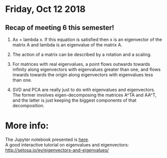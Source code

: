 # Friday, Oct 12 2018

## Recap of meeting 6 this semester!
1. Ax = lambda x.
If this equation is satisfied then x is an eigenvector of the matrix A and lambda is an eigenvalue of the matrix A.

2. The action of a matrix can be described by a rotation and a scaling.

3. For matrices with real eigenvalues, a point flows outwards towards infinity along eigenvectors with eigenvalues greater than one, and flows inwards towards the origin along eigenvectors with eigenvalues less than one.

4. SVD and PCA are really just to do with eigenvalues and eigenvectors. The former involves eigen-decomposing the matrices A^TA and AA^T, and the latter is just keeping the biggest components of that decomposition.

# More info:
The Jupyter notebook presented is [here](https://github.com/prickly-pythons/prickly-pythons/blob/master/code_from_meetings/Eigenvalues_and_eigenvectors/Eigenvalues%20and%20Eigenvectors.ipynb).
<br>
A good interactive tutorial on eigenvalues and eigenvectors: http://setosa.io/ev/eigenvectors-and-eigenvalues/



